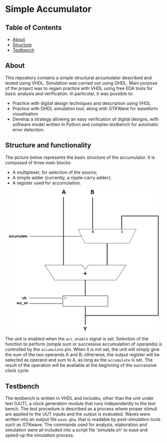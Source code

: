# Simple Accumulator

## Table of Contents

- [About](#about)
- [Structure](#structure)
- [Testbench](#testbench)

## About <a name = "about"></a>

This repository contains a simple structural accumulator described and tested using VHDL. Simulation was carried out using GHDL. Main purpose of the project was to regain practice with VHDL using free EDA tools for basic analysis and verification.
In particular, it was possible to:
+ Practice with digital design techniques and description using VHDL
+ Practice with GHDL simulation tool, along with GTKWave for waveform visualisation
+ Develop a strategy allowing an easy verification of digital designs, with software model written in Python and complex testbench for automatic error detection.

## Structure and functionality<a name = "structure"></a>

The picture below represents the basic structure of the accumulator. It is composed of three main blocks:
- A multiplexer, for selection of the source;
- A simple adder (currently, a ripple-carry adder);
- A register used for accumulation.
  
<p align="center">
  <img src="https://github.com/rob-dbl/accumulator/blob/main/others/schematic.png" width="480">
</p>
  
The unit is enabled when the `acc_enable` signal is set.
Selection of the function to perform (simple sum or successive accumulation of operands) is controlled by the `accumulate` pin. When it is not set, the unit will simply give the sum of the two operands A and B; otherwise, the output register will be selected as operand and sum to A, as long as the `accumulate` is set. The result of the operation will be available at the beginning of the successive clock cycle.

## Testbench<a name = "testbench"></a>

The testbench is written in VHDL and includes, other than the unit under test (UUT), a clock generation module that runs independently to the test bench. The test procedure is described as a process where proper stimuli are applied to the UUT inputs and the output is evaluated.
Waves were written into an output file `wave.ghw`, that is readable by post-simulation tools such as GTKwave.
The commands used for analysis, elaboration and simulation were all included into a script file 'simulate.sh' to ease and speed-up the simulation process.
